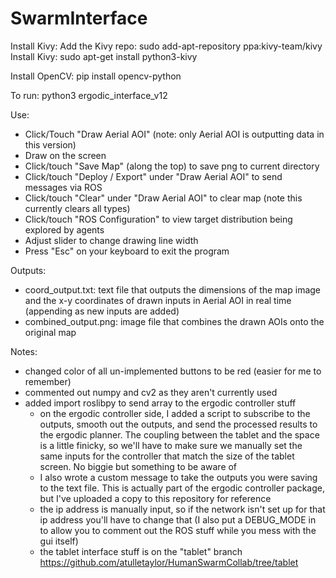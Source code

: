 # SwarmInterface

Install Kivy:
Add the Kivy repo: sudo add-apt-repository ppa:kivy-team/kivy
Install Kivy: sudo apt-get install python3-kivy

Install OpenCV:
pip install opencv-python


To run:
python3 ergodic_interface_v12

Use:
- Click/Touch "Draw Aerial AOI" 
  (note: only Aerial AOI is outputting data in this version)
- Draw on the screen
- Click/touch "Save Map" (along the top) to save png to current directory
- Click/touch "Deploy / Export" under "Draw Aerial AOI" to send messages via ROS
- Click/touch "Clear" under "Draw Aerial AOI" to clear map (note this currently clears all types)
- Click/touch "ROS Configuration" to view target distribution being explored by agents
- Adjust slider to change drawing line width 
- Press "Esc" on your keyboard to exit the program

Outputs:
- coord_output.txt: text file that outputs the dimensions of the map image 
  and the x-y coordinates of drawn inputs in Aerial AOI in real time 
  (appending as new inputs are added)
- combined_output.png: image file that combines the drawn AOIs onto the original map


Notes: 
- changed color of all un-implemented buttons to be red (easier for me to remember)
- commented out numpy and cv2 as they aren't currently used
- added import roslibpy to send array to the ergodic controller stuff 
  - on the ergodic controller side, I added a script to subscribe to the outputs, smooth out the outputs, and send the processed results to the ergodic planner. The coupling between the tablet and the space is a little finicky, so we'll have to make sure we manually set the same inputs for the controller that match the size of the tablet screen. No biggie but something to be aware of 
  - I also wrote a custom message to take the outputs you were saving to the text file. This is actually part of the ergodic controller package, but I've uploaded a copy to this repository for reference
  - the ip address is manually input, so if the network isn't set up for that ip address you'll have to change that (I also put a DEBUG_MODE in to allow you to comment out the ROS stuff while you mess with the gui itself)
  - the tablet interface stuff is on the "tablet" branch https://github.com/atulletaylor/HumanSwarmCollab/tree/tablet 
